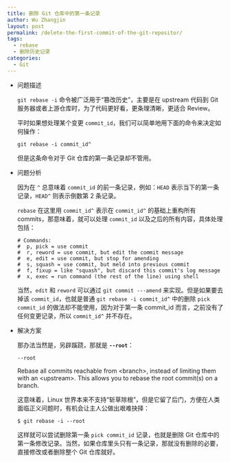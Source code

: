 ```yaml
---
title: 删除 Git 仓库中的第一条记录
author: Wu Zhangjin
layout: post
permalink: /delete-the-first-commit-of-the-git-repositor/
tags:
  - rebase
  - 删除历史记录
categories:
  - Git
---
```

  * 问题描述

    `git rebase -i` 命令被广泛用于“篡改历史”，主要是在 upstream 代码到 Git 服务器或者上游仓库时，为了代码更好看，更条理清晰，更适合 Review。

    平时如果想处理某个变更 `commit_id`，我们可以简单地用下面的命令来决定如何操作：

        git rebase -i commit_id^


    但是这条命令对于 Git 仓库的第一条记录却不管用。

  * 问题分析

    因为在 `^` 总意味着 `commit_id` 的前一条记录，例如：`HEAD` 表示当下的第一条记录，`HEAD^` 则表示倒数第 2 条记录。

    `rebase` 在这里用 `commit_id^` 表示在 `commit_id^` 的基础上重构所有 commits，那意味着，就可以处理 `commit_id` 以及之后的所有内容，具体处理包括：

        # Commands:
        #  p, pick = use commit
        #  r, reword = use commit, but edit the commit message
        #  e, edit = use commit, but stop for amending
        #  s, squash = use commit, but meld into previous commit
        #  f, fixup = like "squash", but discard this commit's log message
        #  x, exec = run command (the rest of the line) using shell



    当然，`edit` 和 `reword` 可以通过 `git commit ---amend` 来实现。但是如果要去掉该 `commit_id`，也就是普通 `git rebase -i commit_id^` 中的删除 `pick commit_id` 的做法却不能使用，因为对于第一条 commit_id 而言，之前没有了任何变更记录，所以 `commit_id^` 并不存在。

  * 解决方案

    那办法当然是，另辟蹊跷，那就是 **`--root`**：

        --root
       Rebase all commits reachable from &lt;branch>, instead of limiting
       them with an &lt;upstream>. This allows you to rebase the root
       commit(s) on a branch.


    这意味着，Linux 世界本来不支持“斩草除根”，但是它留了后门，方便在人类面临正义问题时，有机会让主人公做出艰难抉择：

        $ git rebase -i --root


    这样就可以尝试删除第一条 `pick commit_id` 记录，也就是删除 Git 仓库中的第一条修改记录。当然，如果仓库里头只有一条记录，那就没有删除的必要，直接修改或者删除整个 Git 仓库就好。



